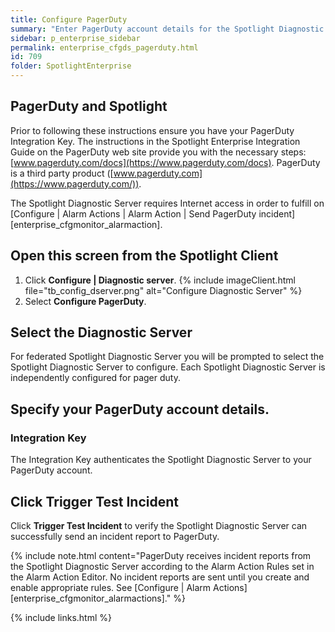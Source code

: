 ```yaml
---
title: Configure PagerDuty
summary: "Enter PagerDuty account details for the Spotlight Diagnostic Server (to fulfill on Configure | Alarm Actions | Alarm Action | Send PagerDuty incident)."
sidebar: p_enterprise_sidebar
permalink: enterprise_cfgds_pagerduty.html
id: 709
folder: SpotlightEnterprise
---
```




## PagerDuty and Spotlight

Prior to following these instructions ensure you have your PagerDuty Integration Key. The instructions in the Spotlight Enterprise Integration Guide on the PagerDuty web site provide you with the necessary steps: [www.pagerduty.com/docs](https://www.pagerduty.com/docs). PagerDuty is a third party product ([www.pagerduty.com](https://www.pagerduty.com/)).

The Spotlight Diagnostic Server requires Internet access in order to fulfill on [Configure \| Alarm Actions \| Alarm Action \| Send PagerDuty incident][enterprise_cfgmonitor_alarmaction].

## Open this screen from the Spotlight Client

1. Click **Configure \| Diagnostic server**.
   {% include imageClient.html file="tb_config_dserver.png" alt="Configure Diagnostic Server" %}
2. Select **Configure PagerDuty**.

## Select the Diagnostic Server

For federated Spotlight Diagnostic Server you will be prompted to select the Spotlight Diagnostic Server to configure. Each Spotlight Diagnostic Server is independently configured for pager duty.

## Specify your PagerDuty account details.

### Integration Key

The Integration Key authenticates the Spotlight Diagnostic Server to your PagerDuty account.



## Click Trigger Test Incident

Click **Trigger Test Incident** to verify the Spotlight Diagnostic Server can successfully send an incident report to PagerDuty.

{% include note.html content="PagerDuty receives incident reports from the Spotlight Diagnostic Server according to the Alarm Action Rules set in the Alarm Action Editor. No incident reports are sent until you create and enable appropriate rules. See [Configure \| Alarm Actions][enterprise_cfgmonitor_alarmactions]." %}



{% include links.html %}
